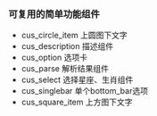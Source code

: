 ### 可复用的简单功能组件

- cus_circle_item 上圆图下文字
- cus_description 描述组件
- cus_option 选项卡
- cus_parse 解析结果组件
- cus_select 选择星座、生肖组件
- cus_singlebar 单个bottom_bar选项
- cus_square_item 上方图下文字

